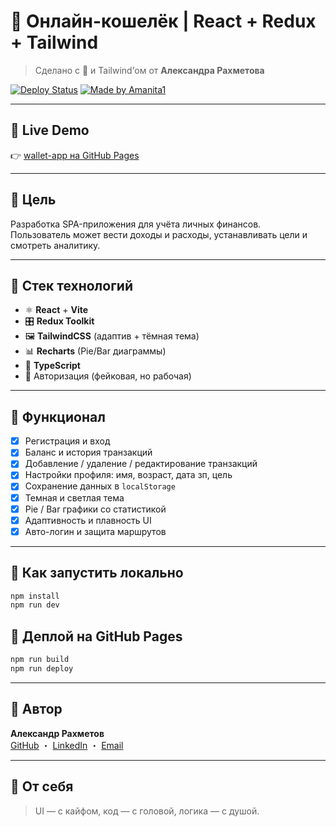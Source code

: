 # 💸 Онлайн-кошелёк | React + Redux + Tailwind

> Cделано с 💙 и Tailwind’ом от **Александра Рахметова**

[![Deploy Status](https://img.shields.io/github/deployments/amanita1/wallet-app/github-pages?label=deploy&style=for-the-badge)](https://amanita1.github.io/wallet-app/)
[![Made by Amanita1](https://img.shields.io/badge/made%20by-amanita1-8a2be2?style=for-the-badge&logo=react)](https://github.com/amanita1)

---

## 🔗 Live Demo

👉 [wallet-app на GitHub Pages](https://amanita1.github.io/wallet-app/#/)

---

## 🎯 Цель

Разработка SPA-приложения для учёта личных финансов.  
Пользователь может вести доходы и расходы, устанавливать цели и смотреть аналитику.

---

## 🧠 Стек технологий

- ⚛️ **React** + **Vite**
- 🎛 **Redux Toolkit**
- 🖼 **TailwindCSS** (адаптив + тёмная тема)
- 📊 **Recharts** (Pie/Bar диаграммы)
- 🧠 **TypeScript**
- 🔐 Авторизация (фейковая, но рабочая)

---

## 🔐 Функционал

- [x] Регистрация и вход
- [x] Баланс и история транзакций
- [x] Добавление / удаление / редактирование транзакций
- [x] Настройки профиля: имя, возраст, дата зп, цель
- [x] Сохранение данных в `localStorage`
- [x] Темная и светлая тема
- [x] Pie / Bar графики со статистикой
- [x] Адаптивность и плавность UI
- [x] Авто-логин и защита маршрутов

---


## 📂 Как запустить локально

```bash
npm install
npm run dev
```

## 🚀 Деплой на GitHub Pages
```bash
npm run build
npm run deploy
```
---
## 🤙 Автор

**Александр Рахметов**  
[GitHub](https://github.com/amanita1) ・ [LinkedIn](https://www.linkedin.com/in/alexander-rakhmetov-3189502b2/) ・ [Email](mailto:35357@iitu.edu.kz)

---

## 🧠 От себя

> UI — с кайфом, код — с головой, логика — с душой.  
